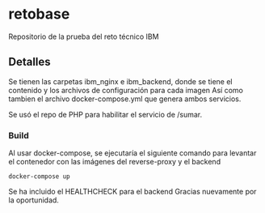 # retobase
Repositorio de la prueba del reto técnico IBM

## Detalles

Se tienen las carpetas ibm_nginx e ibm_backend, donde se tiene el contenido y los archivos de configuración para cada imagen
Así como tambien el archivo docker-compose.yml que genera ambos servicios.

Se usó el repo de PHP para habilitar el servicio de /sumar.


### Build

Al usar docker-compose, se ejecutaría el siguiente comando para levantar el contenedor con las imágenes del reverse-proxy y el backend

```
docker-compose up
```
Se ha incluido el HEALTHCHECK para el backend
Gracias nuevamente por la oportunidad.
